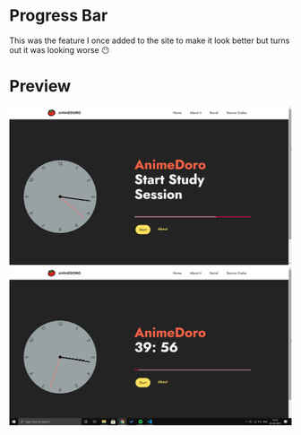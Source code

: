# Progress Bar

This was the feature I once added to the site to make it look better but turns out it was looking worse 😶

# Preview

<img src = ".\Md Files\Before Starting.png">
<img src = ".\Md Files\After Starting.png">